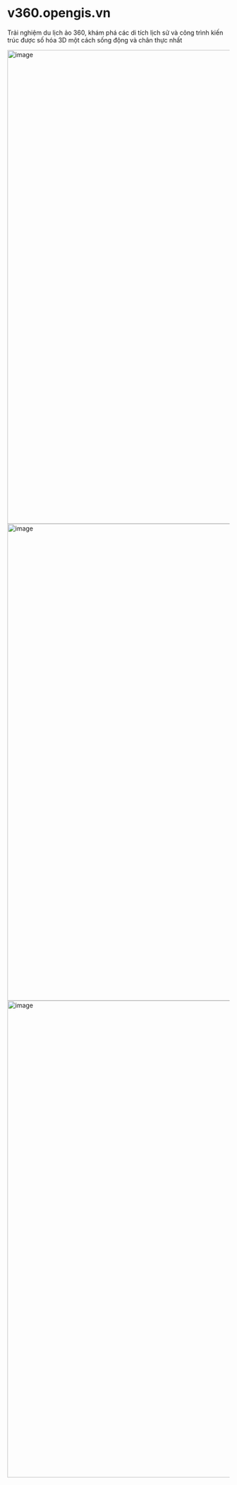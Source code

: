# v360.opengis.vn
Trải nghiệm du lịch ảo 360, khám phá các di tích lịch sử và công trình kiến trúc được số hóa 3D một cách sống động và chân thực nhất

<img width="1844" height="1073" alt="image" src="https://github.com/user-attachments/assets/2be5407e-9a13-4327-97be-c566e31646db" />
<img width="1299" height="1080" alt="image" src="https://github.com/user-attachments/assets/d6e643f9-5a75-4531-8331-83928fba6e69" />
<img width="1299" height="1080" alt="image" src="https://github.com/user-attachments/assets/3100a586-621a-41b0-b4f1-5da166bdedd9" />
